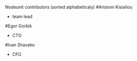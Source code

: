 Nodeunit contributors (sorted alphabeticaly)
#Artsiom Kisialiou

* team lead

#Egor Gorbik

* CTO

#Ivan Shaveko

* CFO
